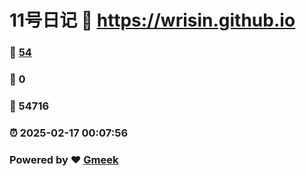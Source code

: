 # 11号日记 :link: https://wrisin.github.io 
### :page_facing_up: [54](https://wrisin.github.io/tag.html) 
### :speech_balloon: 0 
### :hibiscus: 54716 
### :alarm_clock: 2025-02-17 00:07:56 
### Powered by :heart: [Gmeek](https://github.com/Meekdai/Gmeek)

